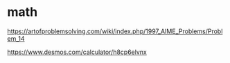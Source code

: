 # math

https://artofproblemsolving.com/wiki/index.php/1997_AIME_Problems/Problem_14

https://www.desmos.com/calculator/h8cp6elvnx
